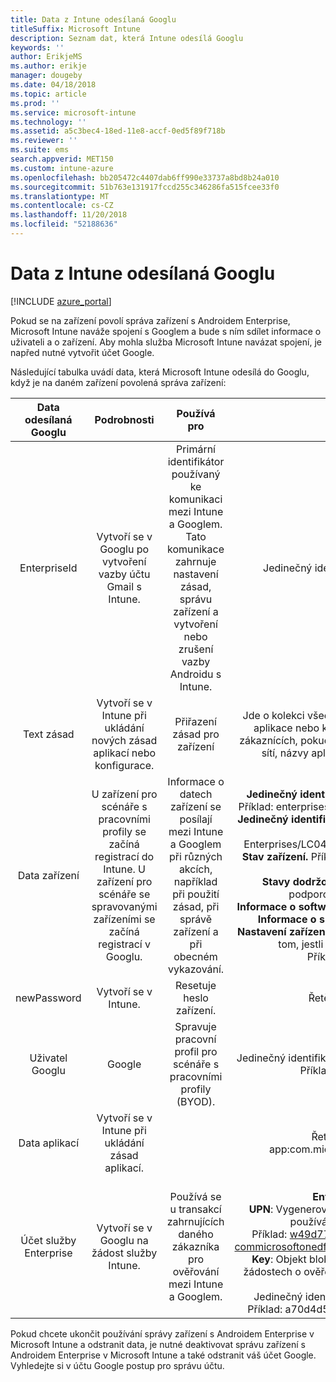 ```yaml
---
title: Data z Intune odesílaná Googlu
titleSuffix: Microsoft Intune
description: Seznam dat, která Intune odesílá Googlu
keywords: ''
author: ErikjeMS
ms.author: erikje
manager: dougeby
ms.date: 04/18/2018
ms.topic: article
ms.prod: ''
ms.service: microsoft-intune
ms.technology: ''
ms.assetid: a5c3bec4-18ed-11e8-accf-0ed5f89f718b
ms.reviewer: ''
ms.suite: ems
search.appverid: MET150
ms.custom: intune-azure
ms.openlocfilehash: bb205472c4407dab6ff990e33737a8bd8b24a010
ms.sourcegitcommit: 51b763e131917fccd255c346286fa515fcee33f0
ms.translationtype: MT
ms.contentlocale: cs-CZ
ms.lasthandoff: 11/20/2018
ms.locfileid: "52188636"
---
```

# <a name="data-intune-sends-to-google"></a>Data z Intune odesílaná Googlu

[!INCLUDE [azure_portal](./includes/azure_portal.md)]

Pokud se na zařízení povolí správa zařízení s Androidem Enterprise, Microsoft Intune naváže spojení s Googlem a bude s ním sdílet informace o uživateli a o zařízení. Aby mohla služba Microsoft Intune navázat spojení, je napřed nutné vytvořit účet Google.

Následující tabulka uvádí data, která Microsoft Intune odesílá do Googlu, když je na daném zařízení povolená správa zařízení:


| Data odesílaná Googlu | Podrobnosti | Používá pro | Příklad |
|:---:|:---:|:---:|:---:|
| EnterpriseId | Vytvoří se v Googlu po vytvoření vazby účtu Gmail s Intune. | Primární identifikátor používaný ke komunikaci mezi Intune a Googlem.  Tato komunikace zahrnuje nastavení zásad, správu zařízení a vytvoření nebo zrušení vazby Androidu s Intune. | Jedinečný identifikátor, příklad formátu: LC04eik8a6 |
| Text zásad | Vytvoří se v Intune při ukládání nových zásad aplikací nebo konfigurace. | Přiřazení zásad pro zařízení | Jde o kolekci všech nakonfigurovaných nastavení pro zásady aplikace nebo konfigurace. Může obsahovat informace o zákaznících, pokud se poskytly v rámci zásad, například názvy sítí, názvy aplikací a nastavení pro konkrétní aplikace. |
| Data zařízení | U zařízení pro scénáře s pracovními profily se začíná registrací do Intune. U zařízení pro scénáře se spravovanými zařízeními se začíná registrací v Googlu. | Informace o datech zařízení se posílají mezi Intune a Googlem při různých akcích, například při použití zásad, při správě zařízení a při obecném vykazování. | **Jedinečný identifikátor, který představuje název zařízení.** Příklad: enterprises/LC04ebru7b/devices/3592d971168f9ae4<br>**Jedinečný identifikátor, který představuje uživatelské jméno.** Příklad: Enterprises/LC04ebru7b/users/116838519924207449711<br>**Stav zařízení.** Příklady: Active (Aktivní), Disabled (Zakázáno), Provisioning (Zřizuje se).<br>**Stavy dodržování předpisů.** Příklady: Nastavení není podporováno, chybí požadované aplikace<br>**Informace o softwaru.** Příklady: verze softwaru a úroveň oprav.<br>**Informace o síti.** Příklady: IMEI, MEID, WifiMacAddress<br>**Nastavení zařízení.** Příklady: Informace o úrovních šifrování a o tom, jestli zařízení povoluje neznámé aplikace.<br> Příklad zprávy JSON najdete níže. |
| newPassword | Vytvoří se v Intune. | Resetuje heslo zařízení. | Řetězec představující nové heslo. |
| Uživatel Googlu | Google | Spravuje pracovní profil pro scénáře s pracovními profily (BYOD). | Jedinečný identifikátor, který představuje propojený účet Gmail. Příklad: 114223373813435875042 |
| Data aplikací | Vytvoří se v Intune při ukládání zásad aplikací. |  | Řetězec názvu aplikace. Příklad: app:com.microsoft.windowsintune.companyportal |
| Účet služby Enterprise | Vytvoří se v Googlu na žádost služby Intune. | Používá se u transakcí zahrnujících daného zákazníka pro ověřování mezi Intune a Googlem. | Má několik částí:<br> **Enterprise Id**: Bylo už popsáno.<br>**UPN**: Vygenerovaný hlavní název uživatele (UPN), který se používá při ověřování jménem zákazníka.<br>Příklad: w49d77900526190e26708c31c9e8a0@pfwp-commicrosoftonedfmdm2.google.com.iam.gserviceaccount.com<br>**Key**: Objekt blob s kódováním Base64, který se používá v žádostech o ověření, je uložený jako šifrovaný v této službě a vypadá takto:<br> Jedinečný identifikátor, který představuje klíč zákazníka.<br>Příklad: a70d4d53eefbd781ce7ad6a6495c65eb15e74f1f |


Pokud chcete ukončit používání správy zařízení s Androidem Enterprise v Microsoft Intune a odstranit data, je nutné deaktivovat správu zařízení s Androidem Enterprise v Microsoft Intune a také odstranit váš účet Google. Vyhledejte si v účtu Google postup pro správu účtu.


